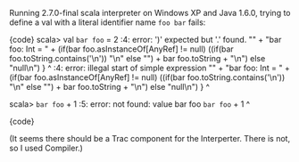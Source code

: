 Running 2.7.0-final scala interpreter on Windows XP and Java 1.6.0,
trying to define a val with a literal identifier name `foo bar` fails:

{code}
scala> val `bar foo` = 2
<console>:4: error: ')' expected but '.' found.
"" + "bar foo: Int = " +  (if(bar foo.asInstanceOf[AnyRef] != null)  ((if(bar foo.toString.contains('\n'))  "\n" else "") + bar foo.toString + "\n") else "null\n") }
                                                           ^
<console>:4: error: illegal start of simple expression
"" + "bar foo: Int = " +  (if(bar foo.asInstanceOf[AnyRef] != null)  ((if(bar foo.toString.contains('\n'))  "\n" else "") + bar foo.toString + "\n") else "null\n") }
                                                                                                                                                                                                                                      ^

scala> `bar foo` + 1
<console>:5: error: not found: value bar foo
       `bar foo` + 1
       ^

{code}

(It seems there should be a Trac component for the Interperter. There is not,
so I used Compiler.)


